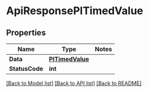 # ApiResponsePITimedValue

## Properties
Name | Type | Notes
------------ | ------------- | -------------
**Data** | **[**PITimedValue**](../Model/PITimedValue.md)**
**StatusCode** | **int**

[[Back to Model list]](../../README.md#documentation-for-models) [[Back to API list]](../../README.md#documentation-for-api-endpoints) [[Back to README]](../../README.md)

